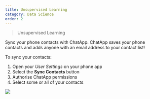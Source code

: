 ```yaml
---
title: Unsupervised Learning
category: Data Science
order: 2
---
```


> Unsupervised Learning

Sync your phone contacts with ChatApp. ChatApp saves your phone contacts and adds anyone with an email address to your contact list!


To sync your contacts:

1. Open your *User Settings* on your phone app
2. Select the **Sync Contacts** button
3. Authorise ChatApp permissions
4. Select some or all of your contacts

![](//placehold.it/800x600)
